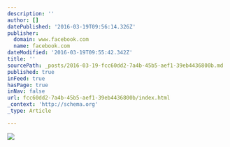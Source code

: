 ```yaml
---
description: ''
author: []
datePublished: '2016-03-19T09:56:14.326Z'
publisher:
  domain: www.facebook.com
  name: facebook.com
dateModified: '2016-03-19T09:55:42.342Z'
title: ''
sourcePath: _posts/2016-03-19-fcc60dd2-7a4b-45b5-aef1-39eb4436800b.md
published: true
inFeed: true
hasPage: true
inNav: false
url: fcc60dd2-7a4b-45b5-aef1-39eb4436800b/index.html
_context: 'http://schema.org'
_type: Article

---
```

![](http://ecx.images-amazon.com/images/G/01/associates/2005/OM/headers/logo_bs_revised_468x60.gif)